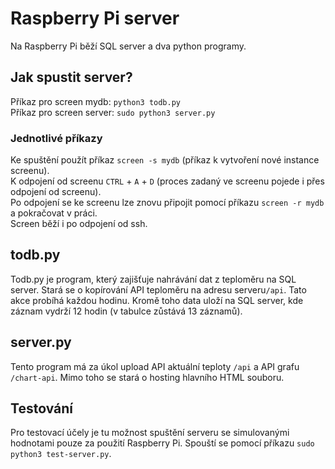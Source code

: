 # Raspberry Pi server
Na Raspberry Pi běží SQL server a dva python programy.

## Jak spustit server?
Příkaz pro screen mydb: `python3 todb.py`  
Příkaz pro screen server: `sudo python3 server.py`

### Jednotlivé příkazy
Ke spuštění použít příkaz `screen -s mydb` (příkaz k vytvoření nové instance screenu).  
K odpojení od screenu `CTRL` + `A` + `D` (proces zadaný ve screenu pojede i přes odpojení od screenu).  
Po odpojení se ke screenu lze znovu připojit pomocí příkazu `screen -r mydb` a pokračovat v práci.  
Screen běží i po odpojení od ssh.

## todb.py
Todb.py je program, který zajišťuje nahrávání dat z teploměru na SQL server. Stará se o kopírování API teploměru na adresu serveru`/api`. Tato akce probíhá každou hodinu. Kromě toho data uloží na SQL server, kde záznam vydrží 12 hodin (v tabulce zůstává 13 záznamů).

## server.py
Tento program má za úkol upload API aktuální teploty `/api` a API grafu `/chart-api`. Mimo toho se stará o hosting hlavního HTML souboru.

## Testování
Pro testovací účely je tu možnost spuštění serveru se simulovanými hodnotami pouze za použití Raspberry Pi. 
Spouští se pomocí příkazu `sudo python3 test-server.py`.
